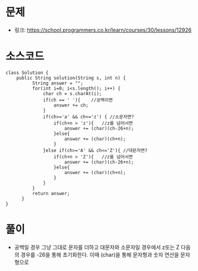 # 문제
- 링크: 
<https://school.programmers.co.kr/learn/courses/30/lessons/12926>

# 소스코드
```
class Solution {
    public String solution(String s, int n) {
          String answer = ""; 
          for(int i=0; i<s.length(); i++) {
              char ch = s.charAt(i);
              if(ch == ' '){    //공백이면
                  answer += ch;
              }
              if(ch>='a' && ch<='z') { //소문자면?
                  if(ch+n > 'z'){   //z를 넘어서면
                      answer += (char)(ch-26+n);
                  }else{
                      answer += (char)(ch+n);
                  }
              }else if(ch>='A' && ch<='Z'){ //대문자면?
                  if(ch+n > 'Z'){   //z를 넘어서면
                      answer += (char)(ch-26+n);
                  }else{
                      answer += (char)(ch+n);
                  }
              }
          }   
          return answer;
      }
}
```
# 풀이
- 공백일 경우 그냥 그대로 문자를 더하고 대문자와 소문자일 경우에서 z또는 Z 다음의 경우를 -26을 통해 초기화한다. 이때 (char)을 통해 문자형과 숫자 연산을 문자형으로 
